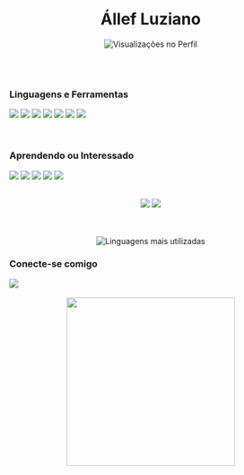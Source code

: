 <div align=center>
<h1>Állef Luziano</h1>

![Visualizações no Perfil](https://gpvc.arturio.dev/allefluziano)
<br>

</div>
<br>
<br>


### Linguagens e Ferramentas
![](https://img.shields.io/badge/-JavaScript-black?style=flat&logo=javascript)
![](https://img.shields.io/badge/-HTML-black?style=flat&logo=html5)
![](https://img.shields.io/badge/-CSS-black?style=flat&logo=css3)
![](https://img.shields.io/badge/-Git-black?style=flat&logo=git)
![](https://img.shields.io/badge/-GitHub-black?style=flat&logo=github)
![](https://img.shields.io/badge/-Markdown-black?style=flat&logo=markdown)
![](https://img.shields.io/badge/-Json-black?style=flat&logo=json)


<br>

### Aprendendo ou Interessado
![](https://img.shields.io/badge/-ReactJs-black?style=flat&logo=react)
![](https://img.shields.io/badge/-NodeJs-black?style=flat&logo=node.js)
![](https://img.shields.io/badge/-MySQL-black?style=flat&logo=mysql)
![](https://img.shields.io/badge/-NextJs-black?style=flat&logo=next.js)
![](https://img.shields.io/badge/-Typescript-black?style=flat&logo=typescript)

<br>
<div align="center">
<img src="https://github-readme-stats.vercel.app/api?username=allefluziano&hide_border=true&count_private=true&show_icons=true&theme=tokyonight">
<img src="https://github-readme-streak-stats.herokuapp.com/?user=allefluziano&theme=tokyonight&hide_border=true">
</div>
<br>
<br>

<div align=center>

![Linguagens mais utilizadas](https://github-readme-stats.vercel.app/api/top-langs/?username=devdesouza&langs_count=5)
<br>

</div>

### Conecte-se comigo
<div> 
  <a href="https://www.linkedin.com/in/allefluziano/" target="_blank"><img src="https://img.shields.io/badge/-LinkedIn-%230077B5?style=for-the-badge&logo=linkedin&logoColor=white" target="_blank"></a> 
</div>

<br>

<div align="center">
<a href="https://open.spotify.com/user/12153387541"><img src="https://novatorem.vercel.app/api/spotify?background_color=0d1117&border_color=ffffff" width="300"></a>
</div>